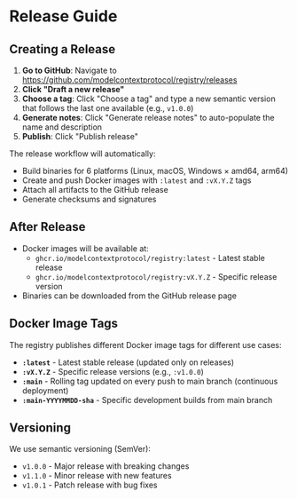 # Release Guide

## Creating a Release

1. **Go to GitHub**: Navigate to https://github.com/modelcontextprotocol/registry/releases
2. **Click "Draft a new release"**
3. **Choose a tag**: Click "Choose a tag" and type a new semantic version that follows the last one available (e.g., `v1.0.0`)
5. **Generate notes**: Click "Generate release notes" to auto-populate the name and description
6. **Publish**: Click "Publish release"

The release workflow will automatically:
- Build binaries for 6 platforms (Linux, macOS, Windows × amd64, arm64)
- Create and push Docker images with `:latest` and `:vX.Y.Z` tags
- Attach all artifacts to the GitHub release
- Generate checksums and signatures

## After Release

- Docker images will be available at:
  - `ghcr.io/modelcontextprotocol/registry:latest` - Latest stable release
  - `ghcr.io/modelcontextprotocol/registry:vX.Y.Z` - Specific release version
- Binaries can be downloaded from the GitHub release page

## Docker Image Tags

The registry publishes different Docker image tags for different use cases:

- **`:latest`** - Latest stable release (updated only on releases)
- **`:vX.Y.Z`** - Specific release versions (e.g., `:v1.0.0`)
- **`:main`** - Rolling tag updated on every push to main branch (continuous deployment)
- **`:main-YYYYMMDD-sha`** - Specific development builds from main branch

## Versioning

We use semantic versioning (SemVer):
- `v1.0.0` - Major release with breaking changes
- `v1.1.0` - Minor release with new features
- `v1.0.1` - Patch release with bug fixes